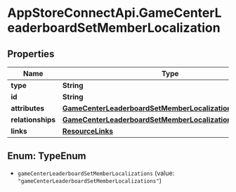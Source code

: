 # AppStoreConnectApi.GameCenterLeaderboardSetMemberLocalization

## Properties

Name | Type | Description | Notes
------------ | ------------- | ------------- | -------------
**type** | **String** |  | 
**id** | **String** |  | 
**attributes** | [**GameCenterLeaderboardSetMemberLocalizationAttributes**](GameCenterLeaderboardSetMemberLocalizationAttributes.md) |  | [optional] 
**relationships** | [**GameCenterLeaderboardSetMemberLocalizationRelationships**](GameCenterLeaderboardSetMemberLocalizationRelationships.md) |  | [optional] 
**links** | [**ResourceLinks**](ResourceLinks.md) |  | [optional] 



## Enum: TypeEnum


* `gameCenterLeaderboardSetMemberLocalizations` (value: `"gameCenterLeaderboardSetMemberLocalizations"`)




